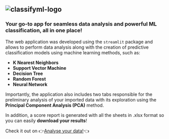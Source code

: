 ## ![classifyml-logo](https://github.com/user-attachments/assets/e5d8399d-e1d9-4011-bf75-924c9a62c343)

### Your go-to app for seamless data analysis and powerful ML classification, all in one place!

The web application was developed using the `streamlit` package and allows to perform data analysis along with the creation of predictive classification models using machine learning methods, such as:
- **K Nearest Neighbors**
- **Support Vector Machine**
- **Decision Tree**
- **Random Forest**
- **Neural Network**

Importantly, the application also includes two tabs responsible for the preliminary analysis of your imported data with its exploration using the **Principal Component Analysis (PCA)** method.

In addition, a score report is generated with all the sheets in .xlsx format so you can easily **download your results**!

Check it out on 👉[Analyse your data!](https://classify-ml.streamlit.app/)👈
